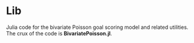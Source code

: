 # Lib

Julia code for the bivariate Poisson goal scoring model and related utilities.  The crux of the code is **BivariatePoisson.jl**.
